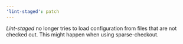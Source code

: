 ```yaml
---
'lint-staged': patch
---
```


_Lint-staged_ no longer tries to load configuration from files that are not checked out. This might happen when using sparse-checkout.
